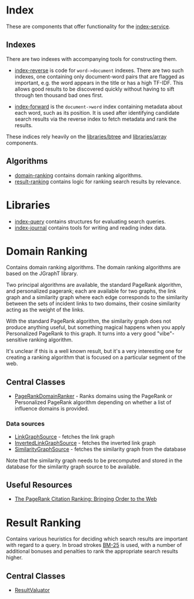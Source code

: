 # Index

These are components that offer functionality for the [index-service](../../services-core/index-service).

## Indexes

There are two indexes with accompanying tools for constructing them.

* [index-reverse](index-reverse/) is code for `word->document` indexes. There are two such indexes, one containing only document-word pairs that are flagged as important, e.g. the word appears in the title or has a high TF-IDF. This allows good results to be discovered quickly without having to sift through ten thousand bad ones first. 

* [index-forward](index-forward/) is the `document->word` index containing metadata about each word, such as its position. It is used after identifying candidate search results via the reverse index to fetch metadata and rank the results. 

These indices rely heavily on the [libraries/btree](../../libraries/btree) and [libraries/array](../../libraries/array) components.

## Algorithms

* [domain-ranking](domain-ranking/) contains domain ranking algorithms.
* [result-ranking](result-ranking/) contains logic for ranking search results by relevance.

# Libraries

* [index-query](index-query/) contains structures for evaluating search queries.
* [index-journal](index-journal/) contains tools for writing and reading index data.

# Domain Ranking

Contains domain ranking algorithms.  The domain ranking algorithms are based on
the JGraphT library.

Two principal algorithms are available, the standard PageRank algorithm,
and personalized pagerank; each are available for two graphs, the link graph
and a similarity graph where each edge corresponds to the similarity between
the sets of incident links to two domains, their cosine similarity acting as
the weight of the links.

With the standard PageRank algorithm, the similarity graph does not produce
anything useful, but something magical happens when you apply Personalized PageRank
to this graph.  It turns into a very good "vibe"-sensitive ranking algorithm.

It's unclear if this is a well known result, but it's a very interesting one
for creating a ranking algorithm that is focused on a particular segment of the web.

## Central Classes

* [PageRankDomainRanker](src/main/java/nu/marginalia/ranking/PageRankDomainRanker.java) - Ranks domains using the
  PageRank or Personalized PageRank algorithm depending on whether a list of influence domains is provided.

### Data sources

* [LinkGraphSource](src/main/java/nu/marginalia/ranking/data/LinkGraphSource.java) - fetches the link graph
* [InvertedLinkGraphSource](src/main/java/nu/marginalia/ranking/data/InvertedLinkGraphSource.java) - fetches the inverted link graph
* [SimilarityGraphSource](src/main/java/nu/marginalia/ranking/data/SimilarityGraphSource.java) - fetches the similarity graph from the database

Note that the similarity graph needs to be precomputed and stored in the database for
the similarity graph source to be available.

## Useful Resources

* [The PageRank Citation Ranking: Bringing Order to the Web](http://ilpubs.stanford.edu:8090/422/1/1999-66.pdf)

# Result Ranking

Contains various heuristics for deciding which search results are important
with regard to a query. In broad strokes [BM-25](https://nlp.stanford.edu/IR-book/html/htmledition/okapi-bm25-a-non-binary-model-1.html)
is used, with a number of additional bonuses and penalties to rank the appropriate search
results higher.

## Central Classes

* [ResultValuator](src/main/java/nu/marginalia/ranking/ResultValuator.java)

